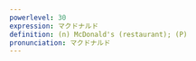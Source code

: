 ```yaml
---
powerlevel: 30
expression: マクドナルド
definition: (n) McDonald's (restaurant); (P)
pronunciation: マクドナルド
---
```

